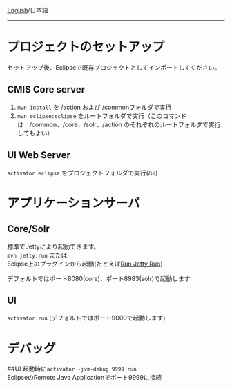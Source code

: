 [English](https://github.com/aegif/NemakiWare/wiki/Development_-Development-in-Eclipse)/日本語 
***
# プロジェクトのセットアップ
セットアップ後、Eclipseで既存プロジェクトとしてインポートしてください。  

## CMIS Core server
1. ```mvn install``` を /action および /commonフォルダで実行
2. ```mvn eclipse:eclipse``` をルートフォルダで実行（このコマンドは　/common、/core、/solr、/action のそれぞれのルートフォルダで実行してもよい）

## UI Web Server
```activator eclipse``` をプロジェクトフォルダで実行(/ui)

# アプリケーションサーバ
## Core/Solr
標準でJettyにより起動できます。  
```mvn jetty:run```  または  
Eclipse上のプラグインから起動(たとえば[Run Jetty Run](https://code.google.com/p/run-jetty-run/))  

デフォルトではポート8080(core)、ポート8983(solr)で起動します

## UI
```activator run``` (デフォルトではポート9000で起動します)

# デバッグ
##UI
起動時に```activator -jvm-debug 9999 run```  
EclipseのRemote Java Applicationでポート9999に接続